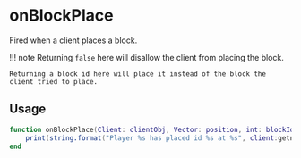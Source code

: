 # onBlockPlace

Fired when a client places a block.

!!! note
    Returning ``false`` here will disallow the client from placing the block.

    Returning a block id here will place it instead of the block the client tried to place.

## Usage

```lua
function onBlockPlace(Client: clientObj, Vector: position, int: blockId)
    print(string.format("Player %s has placed id %s at %s", client:getname(), id, position))
end
```
